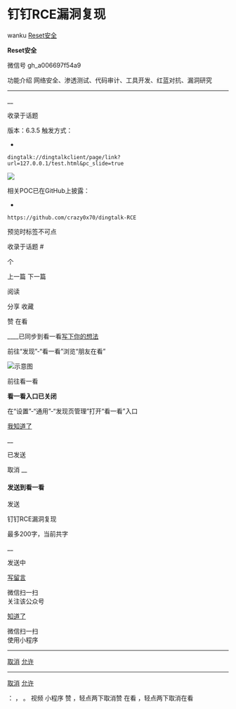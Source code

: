 #  钉钉RCE漏洞复现

wanku  [ Reset安全 ](javascript:void\(0\);)

**Reset安全** ![]()

微信号 gh_a006697f54a9

功能介绍 网络安全、渗透测试、代码审计、工具开发、红蓝对抗、漏洞研究

____

__

收录于话题

版本：6.3.5 触发方式：

  * 

    
    
    dingtalk://dingtalkclient/page/link?url=127.0.0.1/test.html&pc_slide=true

![](http://hk-proxy.gitwarp.com/https://raw.githubusercontent.com/tuchuang9/tc1/refs/heads/main/public/20220216213016.png)

相关POC已在GitHub上披露：  

  * 

    
    
    https://github.com/crazy0x70/dingtalk-RCE

预览时标签不可点

收录于话题 #

 个

上一篇 下一篇

阅读

分享 收藏

赞 在看

____已同步到看一看[写下你的想法](javascript:;)

前往“发现”-“看一看”浏览“朋友在看”

![示意图](//res.wx.qq.com/mmbizwap/zh_CN/htmledition/images/pic/appmsg/pic_like_comment55871f.png)

前往看一看

**看一看入口已关闭**

在“设置”-“通用”-“发现页管理”打开“看一看”入口

[我知道了](javascript:;)

__

已发送

取消 __

####  发送到看一看

发送

钉钉RCE漏洞复现

最多200字，当前共字

__

发送中

[写留言](javascript:;)

微信扫一扫  
关注该公众号

[知道了](javascript:;)

微信扫一扫  
使用小程序

****

[取消](javascript:void\(0\);) [允许](javascript:void\(0\);)

****

[取消](javascript:void\(0\);) [允许](javascript:void\(0\);)

： ， 。 视频 小程序 赞 ，轻点两下取消赞 在看 ，轻点两下取消在看

